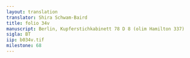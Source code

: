 ```yaml
---
layout: translation
translator: Shira Schwam-Baird
title: folio 34v
manuscript: Berlin, Kupferstichkabinett 78 D 8 (olim Hamilton 337)
sigla: BT
iip: b034v.tif
milestone: 68
---
```

